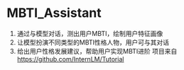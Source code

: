 # MBTI_Assistant
1. 通过与模型对话，测出用户MBTI，绘制用户特征画像
2. 让模型扮演不同类型的MBTI性格人物，用户可与其对话
3. 给出用户性格发展建议，帮助用户实现MBTI进阶
   项目来自 https://github.com/InternLM/Tutorial
